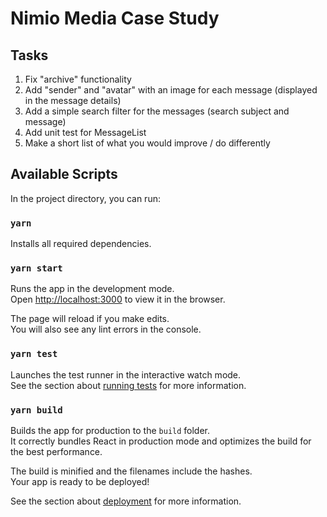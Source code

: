 # Nimio Media Case Study

## Tasks

1. Fix "archive" functionality
2. Add "sender" and "avatar" with an image for each message (displayed in the message details)
3. Add a simple search filter for the messages (search subject and message)
4. Add unit test for MessageList
5. Make a short list of what you would improve / do differently 

## Available Scripts

In the project directory, you can run:

### `yarn`

Installs all required dependencies.

### `yarn start`

Runs the app in the development mode.<br />
Open [http://localhost:3000](http://localhost:3000) to view it in the browser.

The page will reload if you make edits.<br />
You will also see any lint errors in the console.

### `yarn test`

Launches the test runner in the interactive watch mode.<br />
See the section about [running tests](https://facebook.github.io/create-react-app/docs/running-tests) for more information.

### `yarn build`

Builds the app for production to the `build` folder.<br />
It correctly bundles React in production mode and optimizes the build for the best performance.

The build is minified and the filenames include the hashes.<br />
Your app is ready to be deployed!

See the section about [deployment](https://facebook.github.io/create-react-app/docs/deployment) for more information.

